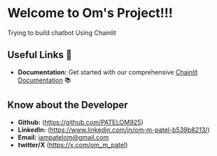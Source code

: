 # Welcome to Om's Project!!!

Trying to build chatbot Using Chainlit

## Useful Links 🔗

- **Documentation:** Get started with our comprehensive [Chainlit Documentation](https://docs.chainlit.io) 📚

## Know about the Developer 

- **Github:** (https://github.com/PATELOM925)
- **LinkedIn:** (https://www.linkedin.com/in/om-m-patel-b539b8213/)
- **Email:** [iampatelom@gmail.com](mailto:iampatelom@gmail.com)
- **twitter/X** (https://x.com/om_m_patel)
